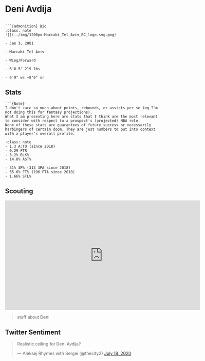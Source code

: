 Deni Avdija
===
```{image} ../img/deni_avdija.jpg
```

```{margin}
```{admonition} Bio
:class: note
![](../img/1200px-Maccabi_Tel_Aviv_BC_logo.svg.png)

- Jan 3, 2001

- Maccabi Tel Aviv

- Wing/Forward

- 6'8.5" 219 lbs

- 6'9" ws ~8'6" sr
```

## Stats
```{margin}
```{Note}
I don't care so much about points, rebounds, or assists per se (eg I'm not doing this for fantasy projections). 
What I am presenting here are stats that I think are the most relevant to consider with respect to a prospect's (projected) NBA role.
None of these stats are guarantees of future success or necessarily harbingers of certain doom. They are just numbers to put into context with a player's overall profile.
```
```{admonition} Noteworthy
:class: note
- 1.3 A:TO (since 2018)
- 0.29 FTR
- 3.2% BLK%
- 14.8% AST%
```

```{Caution}
- 31% 3P% (313 3PA since 2018)
- 55.6% FT% (196 FTA since 2018)
- 1.66% STL%
```

## Scouting
<iframe width="640" height="360" src="https://www.youtube.com/embed/DPAzGTz0mck" frameborder="0" allow="accelerometer; autoplay; encrypted-media; gyroscope; picture-in-picture" allowfullscreen></iframe>

>stuff about Deni

## Twitter Sentiment

<blockquote class="twitter-tweet"><p lang="ro" dir="ltr">Realistic ceiling for Deni Avdija?</p>&mdash; Aleksej Rhymes with Sergei (@thecity2) <a href="https://twitter.com/thecity2/status/1284553861684850688?ref_src=twsrc%5Etfw">July 18, 2020</a></blockquote> <script async src="https://platform.twitter.com/widgets.js" charset="utf-8"></script>